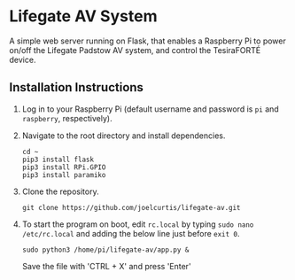 # Lifegate AV System

A simple web server running on Flask, that enables a Raspberry Pi to power on/off the Lifegate Padstow AV system, and control the TesiraFORTÉ device.

## Installation Instructions

1. Log in to your Raspberry Pi (default username and password is `pi` and `raspberry`, respectively).
2. Navigate to the root directory and install dependencies.

	```
	cd ~
	pip3 install flask
	pip3 install RPi.GPIO
	pip3 install paramiko
	```

3. Clone the repository.

	```
	git clone https://github.com/joelcurtis/lifegate-av.git
	```

4. To start the program on boot, edit `rc.local` by typing `sudo nano /etc/rc.local` and adding the below line just before `exit 0`.

	```
	sudo python3 /home/pi/lifegate-av/app.py &
	```
	
	Save the file with 'CTRL + X' and press 'Enter'
